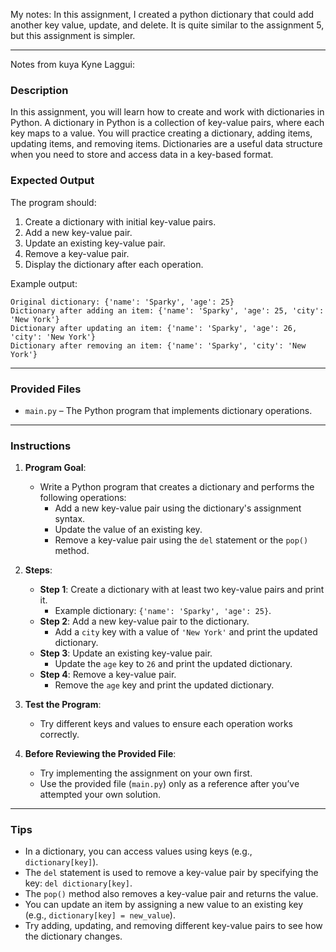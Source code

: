 My notes: In this assignment, I created a python dictionary that could add another key value, update, and delete. It is quite similar to the assignment 5, but this assignment is simpler.

---

Notes from kuya Kyne Laggui:
### **Description**

In this assignment, you will learn how to create and work with dictionaries in Python. A dictionary in Python is a collection of key-value pairs, where each key maps to a value. You will practice creating a dictionary, adding items, updating items, and removing items. Dictionaries are a useful data structure when you need to store and access data in a key-based format.

### **Expected Output**

The program should:

1. Create a dictionary with initial key-value pairs.
2. Add a new key-value pair.
3. Update an existing key-value pair.
4. Remove a key-value pair.
5. Display the dictionary after each operation.

Example output:

```
Original dictionary: {'name': 'Sparky', 'age': 25}
Dictionary after adding an item: {'name': 'Sparky', 'age': 25, 'city': 'New York'}
Dictionary after updating an item: {'name': 'Sparky', 'age': 26, 'city': 'New York'}
Dictionary after removing an item: {'name': 'Sparky', 'city': 'New York'}
```

---

### **Provided Files**

- `main.py` – The Python program that implements dictionary operations.

---

### **Instructions**

1. **Program Goal**:
   - Write a Python program that creates a dictionary and performs the following operations:
     - Add a new key-value pair using the dictionary's assignment syntax.
     - Update the value of an existing key.
     - Remove a key-value pair using the `del` statement or the `pop()` method.
2. **Steps**:
   - **Step 1**: Create a dictionary with at least two key-value pairs and print it.
     - Example dictionary: `{'name': 'Sparky', 'age': 25}`.
   - **Step 2**: Add a new key-value pair to the dictionary.
     - Add a `city` key with a value of `'New York'` and print the updated dictionary.
   - **Step 3**: Update an existing key-value pair.
     - Update the `age` key to `26` and print the updated dictionary.
   - **Step 4**: Remove a key-value pair.
     - Remove the `age` key and print the updated dictionary.
3. **Test the Program**:

   - Try different keys and values to ensure each operation works correctly.

4. **Before Reviewing the Provided File**:
   - Try implementing the assignment on your own first.
   - Use the provided file (`main.py`) only as a reference after you’ve attempted your own solution.

---

### **Tips**

- In a dictionary, you can access values using keys (e.g., `dictionary[key]`).
- The `del` statement is used to remove a key-value pair by specifying the key: `del dictionary[key]`.
- The `pop()` method also removes a key-value pair and returns the value.
- You can update an item by assigning a new value to an existing key (e.g., `dictionary[key] = new_value`).
- Try adding, updating, and removing different key-value pairs to see how the dictionary changes.